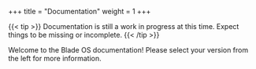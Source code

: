 +++
title = "Documentation"
weight = 1
+++

{{< tip >}} Documentation is still a work in progress at this time. Expect things to be missing or incomplete. {{< /tip >}}

Welcome to the Blade OS documentation! Please select your version from the left for more information.